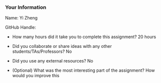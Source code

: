 ### Your Information

Name: Yi Zheng

GitHub Handle:

- How many hours did it take you to complete this assignment?
  20 hours

- Did you collaborate or share ideas with any other students/TAs/Professors?
  No

- Did you use any external resources?
  No

- (Optional) What was the most interesting part of the assignment? How would you improve this
